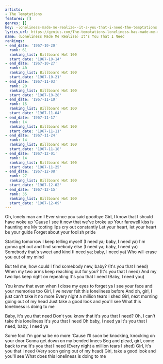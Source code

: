 ```yaml
---
artists:
- The Temptations
features: []
genres: []
key: -loneliness-made-me-realize--it-s-you-that-i-need-the-temptations
lyrics_url: https://genius.com/The-temptations-loneliness-has-made-me-realize-its-you-that-i-need-lyrics
name: (Loneliness Made Me Realize) It's You That I Need
rankings:
- end_date: '1967-10-20'
  rank: 61
  ranking_list: Billboard Hot 100
  start_date: '1967-10-14'
- end_date: '1967-10-27'
  rank: 40
  ranking_list: Billboard Hot 100
  start_date: '1967-10-21'
- end_date: '1967-11-03'
  rank: 20
  ranking_list: Billboard Hot 100
  start_date: '1967-10-28'
- end_date: '1967-11-10'
  rank: 15
  ranking_list: Billboard Hot 100
  start_date: '1967-11-04'
- end_date: '1967-11-17'
  rank: 14
  ranking_list: Billboard Hot 100
  start_date: '1967-11-11'
- end_date: '1967-11-24'
  rank: 14
  ranking_list: Billboard Hot 100
  start_date: '1967-11-18'
- end_date: '1967-12-01'
  rank: 14
  ranking_list: Billboard Hot 100
  start_date: '1967-11-25'
- end_date: '1967-12-08'
  rank: 27
  ranking_list: Billboard Hot 100
  start_date: '1967-12-02'
- end_date: '1967-12-15'
  rank: 35
  ranking_list: Billboard Hot 100
  start_date: '1967-12-09'
---
```

Oh, lonely man am I
Ever since you said goodbye
Girl, I know that I should have woke up
'Cause I see it now that we've broke up
Your farewell kiss is haunting me
My tooting lips cry out constantly
Let your heart, let your heart be your guide
Forget about your foolish pride

Starting tomorrow I keep telling myself
(I need ya; baby, I need ya)
I'm gonna get out and find somebody else
(I need ya; baby, I need ya)
Somebody that's sweet and kind
(I need ya; baby, I need ya)
Who will erase you out of my mind

But tell me, how could I find somebody new, baby?
(It's you that I need)
When my two arms keep reaching out for you?
(It's you that I need)
And my two lips keep right on repeating
It's you that I need (Baby, I need you)

You know that even when I close my eyes to forget ya
I see your face and your memories too
Girl, I've never felt this loneliness before
And oh, girl, I just can't take it no more
Every night a million tears I shed
Girl, next morning going out of my head
Just take a good look and you'll see
What this loneliness is doing to me

Baby, it's you that need
Don't you know that it's you that I need?
Oh, I can't take this loneliness
It's you that I need
Oh baby, I need ya
It's you that I need; baby, I need ya

Some fool I'm gonna be no more
'Cause I'll soon be knocking, knocking on your door
Gonna get down on my bended knees
Beg and plead, girl, come back to me
It's you that I need
(Every night a million tears I shed)
Girl, it's you that I need
(Very soon going out of my head)
Girl, take a good look and you'll see
What does this loneliness is doing to me
